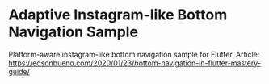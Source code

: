 # Adaptive Instagram-like Bottom Navigation Sample
Platform-aware instagram-like bottom navigation sample for Flutter.
Article: https://edsonbueno.com/2020/01/23/bottom-navigation-in-flutter-mastery-guide/
